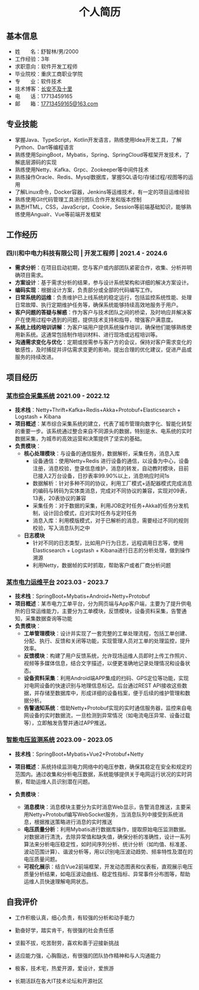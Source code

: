 <h1 align=center>个人简历</h1>


## 基本信息
- 姓&nbsp;&nbsp;&nbsp;&nbsp;&nbsp;&nbsp;&nbsp;名：舒智林/男/2000
- 工作经验：3年
- 求职意向：软件开发工程师
- 毕业院校：重庆工商职业学院
- 专&nbsp;&nbsp;&nbsp;&nbsp;&nbsp;&nbsp;&nbsp;业：软件技术
- 技术博客：[长安不及十里](https://www.lottecoffee.com)
- 电&nbsp;&nbsp;&nbsp;&nbsp;&nbsp;&nbsp;&nbsp;话：17713459165
- 邮&nbsp;&nbsp;&nbsp;&nbsp;&nbsp;&nbsp;&nbsp;箱：17713459165@163.com

## 专业技能
- 掌握Java、TypeScript，Kotlin开发语言，熟练使用Idea开发工具，了解Python、Dart等编程语言
- 熟练使用SpingBoot，Mybatis，Spring、SpringCloud等框架开发技术，了解底层源码的实现
- 熟练使用Netty、Kafka、Grpc、Zookeeper等中间件技术 
- 熟练操作Oracle、Redis、Mysql数据库，掌握SQL语句/存储过程/视图等的运用
- 了解Linux命令，Docker容器，Jenkins等运维技术，有一定的项目运维经验
- 熟练使用Git代码管理工具进行团队合作开发和版本控制
- 熟悉HTML，CSS，JavaScript，Cookie，Session等前端基础知识，能够熟练使用Angualr、Vue等前端开发框架

## 工作经历
### 四川和中电力科技有限公司 |  开发工程师 |  2021.4 - 2024.6
- **需求分析**：在项目启动初期，您与客户或内部团队紧密合作，收集、分析并明确项目需求。
- **方案设计**：基于需求分析的结果，参与设计系统架构和详细的解决方案设计。
- **编码实现**：根据设计方案，负责部分或全部的代码编写工作。
- **日常系统的运维**：负责维护已上线系统的稳定运行，包括监控系统性能、处理日常故障、执行定期维护任务等，确保系统能够持续高效地服务于用户。
- **客户问题的答疑与解惑**：作为客户与技术团队之间的桥梁，及时响应并解决客户在使用过程中遇到的问题，提供技术支持和指导，增强客户满意度。
- **系统上线的培训讲解**：为客户端用户提供系统操作培训，确保他们能够熟练使用新系统。这通常包括制作培训材料、进行现场或远程培训等。
- **沟通需求变化与优化**：定期或按需参与客户方的会议，保持对客户需求变化的敏感性，及时捕捉并评估需求变更的影响，提出合理的优化建议，促进产品或服务的持续改进。

## 项目经历
### [某市综合采集系统](#) 2021.09 - 2022.12
- **技术栈**：Netty+Thrift+Kafka+Redis+Akka+Protobuf+Elasticsearch + Logstash + Kibana
- **项目概述**：某市综合采集系统的建立，代表了城市管理向数字化、智能化转型的重要一步。该系统通过整合来自不同源头的数据，特别是水、电系统的实时数据采集，为城市的高效运营和决策提供了坚实的基础。
- **负责模块**：
  - **核心处理模块**：与设备的通信服务，数据解析，采集任务，消息入库
    - 设备通信：使用Netty+Redis 进行设备的通信，以设备为中心，设备注册，消息校验，登录信息维护，消息的转发，自动教时模块，目前已接入2万台设备，日抄表率99.90%以上，消息响应时间1s
    - 数据解析：针对多种不同的协议，利用工厂模式+适配器模式完成消息的编码与转码为实体类消息，完成对不同协议的兼容，实现对09表，13表，20表协议的兼容
    - 采集任务：对于数据的采集，利用JOB定时任务+Akka的任务分发机制，设计回合模式，应对实时任务与定时任务
    - 消息入库：利用模版模式，对于已解析的消息，需要经过不同的规则校验，写入消息队列之中
  - **日志模块**
    - 针对不同的日志类型，比如用户行为日志，远程调用日志等，使用Elasticsearch + Logstash + Kibana进行日志的分析处理，做到操作溯源
    - 利用Netty，数据帧的实时抓取，帮助客户或者厂商分析问题

### [某市电力运维平台](#) 2023.03 - 2023.7

- **技术栈**：SpringBoot+Mybatis+Android+Netty+Protobuf
- **项目概述**：某市电力工单平台，分为网页端与App客户端，主要为了提升供电所的日常运维能力，主要分为工单模块，反馈模块，设备资料采集，告警通知，采集数据查询等功能
- **负责模块**：
  - **工单管理模块**：设计并实现了一套完整的工单处理流程，包括工单创建、分配、执行、反馈和关闭等功能，实现管理人员对工单的处理监控，提升效率。
  - **反馈模块**：构建了用户反馈系统，允许现场运维人员即时上传工作照片、视频等多媒体信息，结合文字描述，以便更准确地记录处理情况和设备状态。
  - **设备资料采集**：利用Android端APP集成的扫码、GPS定位等功能，实现对电网设备的快速识别与地理信息标记。后台通过REST API接收这些数据，并存储至数据库中，形成详细的设备档案，便于后续的维护管理和数据分析。
  - **告警通知系统**：借助Netty+Protobuf实现的实时通信服务器，监控来自电网设备的实时数据流，一旦检测到异常情况（如电流电压异常、设备过载等），立即触发告警并通过APP推送。

### [智能电压监测系统](#) 2023.09 - 2023.05
- **技术栈**：SpringBoot+Mybatis+Vue2+Protobuf+Netty

- **项目概述**：系统持续监测电力网络中的电压参数，确保其稳定在安全和规定的范围内。通过收集和分析电压数据，系统能够提供关于电网运行状况的实时洞察，帮助运维人员识别潜在问题。
- **负责模块**：
  - **消息模块**：消息模块主要分为实时消息Web显示，告警消息推送，主要采用Netty+Protobuf编写WebSocket服务，当消息队列中接受到系统消息，根据推送策略进行消息的实时推送
  - **电压质量分析**：利用Mybatis进行数据库操作，提取原始电压监测数据。对数据进行清洗，去除异常值和缺失值，确保分析的准确性，设计一系列算法来分析电压稳定性，如时间序列分析、统计分析（如均值、标准差、波动范围计算）、谐波分析等，用以识别电压波动趋势、频率特性及潜在的电压质量问题。
  - **可视化展示**：结合Vue2前端框架，开发动态图表和仪表板，直观展示电压质量分析结果，如电压波动曲线、稳定性指标、异常事件分布图等，帮助运维人员快速理解电网状态。

## 自我评价
- 工作积极认真，细心负责，有较强的分析和动手能力

- 勤奋好学，踏实肯干，有很强的社会责任感

- 坚毅不拔，吃苦耐劳，喜欢和善于迎接新挑战

- 适应能力强，心胸豁达，有很强的团队协作精神和与人沟通能力

- 极客，技术宅，热爱开源，爱设计，爱旅游

- 长期活跃在各大IT技术论坛和开源社区

  

